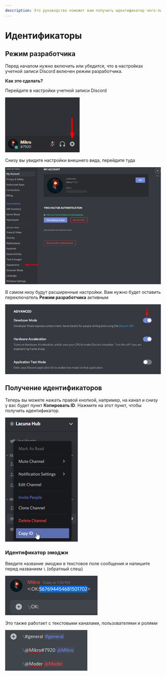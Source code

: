 ```yaml
---
description: Это руководство поможет вам получить идентификатор чего-либо
---
```


# Идентификаторы

## Режим разработчика <a href="#developer-mode" id="developer-mode"></a>

Перед началом нужно включить или убедится, что в настройках учетной записи Discord включен режим разработчика.

**Как это сделать?**

Перейдите в настройки учетной записи Discord

<div align="left">

<img src="../.gitbook/assets/image (2).png" alt="">

</div>

Снизу вы увидите настройки внешнего вида, перейдите туда

<div align="left">

<img src="../.gitbook/assets/image (1).png" alt="">

</div>

В самом низу будут расширенные настройки. Вам нужно будет оставить переключатель **Режим разработчика** активным

<div align="left">

<img src="../.gitbook/assets/image (2) (1).png" alt="">

</div>

## Получение идентификаторов <a href="#get-identifiers" id="get-identifiers"></a>

Теперь вы можете нажать правой кнопкой, например, на канал и снизу у вас будет пункт **Копировать ID**. Нажмите на этот пункт, чтобы получить идентификатор.

<div align="left">

<img src="../.gitbook/assets/image (4).png" alt="">

</div>

### **Идентификатор эмоджи** <a href="#emoji-identifier" id="emoji-identifier"></a>

Введите название эмоджи в текстовое поле сообщения и напишите перед названием `\` (обратный слеш)

<div align="left">

<img src="../.gitbook/assets/image (10).png" alt="">

</div>

Это также работает с текстовыми каналами, пользователями и ролями

<div align="left">

<img src="../.gitbook/assets/image (11).png" alt="">

</div>
